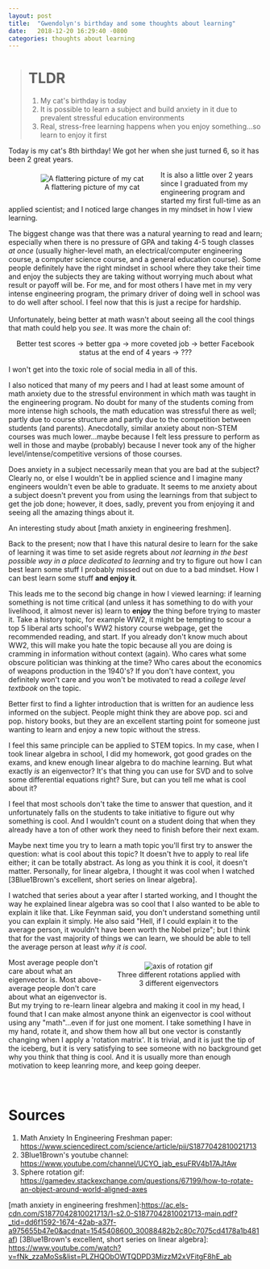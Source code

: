 ```yaml
---
layout: post
title:  "Gwendolyn's birthday and some thoughts about learning"
date:   2018-12-20 16:29:40 -0800
categories: thoughts about learning
---
```


># __TLDR__
>1. My cat's birthday is today
>2. It is possible to learn a subject and build anxiety in it due to prevalent stressful education environments
>3. Real, stress-free learning happens when you enjoy something...so learn to enjoy it first


Today is my cat's 8th birthday! We got her when she just turned 6, so it has been 2 great years.

<figure style="float: left;margin-right: 10px;margin-top: 7px; width: 50%; height: auto; text-align:center;">
  <img src="{{site.baseurl}}/images/gwendolyn.jpg" alt="A flattering picture of my cat"/>
  <figcaption>A flattering picture of my cat</figcaption>
</figure>

It is also a little over 2 years since I graduated from my engineering program and started my first full-time as an applied scientist; and I noticed large changes in my mindset in how I view learning.

The biggest change was that there was a natural yearning to read and learn; especially when there is no pressure of GPA and taking 4-5 tough classes _at once_ (usually higher-level math, an electrical/computer engineering course, a computer science course, and a general education course). Some people definitely have the right mindset in school where they take their time and enjoy the subjects they are taking without worrying much about what result or payoff will be. For me, and for most others I have met in my very intense engineering program, the primary driver of doing well in school was to do well after school. I feel now that this is just a recipe for hardship.
<br><br>
Unfortunately, being better at math wasn't about seeing all the cool things that math could help you _see_. It was more the chain of:

<center>Better test scores -> better gpa -> more coveted job -> better Facebook status at the end of 4 years -> ???</center>
<br>
I won't get into the toxic role of social media in all of this.

I also noticed that many of my peers and I had at least some amount of math anxiety due to the stressful environment in which math was taught in the engineering program. No doubt for many of the students coming from more intense high schools, the math education was stressful there as well; partly due to course structure and partly due to the competition between students (and parents). Anecdotally, similar anxiety about non-STEM courses was much lower...maybe because I felt less pressure to perform as well in those and maybe (probably) because I never took any of the higher level/intense/competitive versions of those courses.

Does anxiety in a subject necessarily mean that you are bad at the subject? Clearly no, or else I wouldn't be in applied science and I imagine many engineers wouldn't even be able to graduate. It seems to me anxiety about a subject doesn't prevent you from using the learnings from that subject to get the job done; however, it does, sadly, prevent you from enjoying it and seeing all the amazing things about it.

An interesting study about [math anxiety in engineering freshmen].

Back to the present; now that I have this natural desire to learn for the sake of learning it was time to set aside regrets about _not learning in the best possible way in a place dedicated to learning_ and try to figure out how I can best learn some stuff I probably missed out on due to a bad mindset. How I can best learn some stuff __and enjoy it__.


This leads me to the second big change in how I viewed learning: if learning something is not time critical (and unless 
it has something to do with your livelihood, it almost never is) learn to __enjoy__ the thing before trying to master 
it. Take a history topic, for example WW2, it might be tempting to scour a top 5 liberal arts school's WW2 history 
course webpage, get the recommended reading, and start. If you already don't know much about WW2, this will make you 
hate the topic because all you are doing is cramming in information without context (again). Who cares what some obscure 
politician was thinking at the time? Who cares about the economics of weapons production in the 1940's? If you don't 
have context, you definitely won't care and you won't be motivated to read a _college level textbook_ on the topic.

Better first to find a lighter introduction that is written for an audience less informed on the subject. People might think they are above pop. sci and pop. history books, but they are an excellent starting point for someone just wanting to learn and enjoy a new topic without the stress. 

I feel this same principle can be applied to STEM topics. In my case, when I took linear algebra in school, I did my homework, got good grades on the exams, and knew enough linear algebra to do machine learning. But what exactly _is_ an eigenvector? It's that thing you can use for SVD and to solve some differential equations right? Sure, but can you tell me what is cool about it? 

I feel that most schools don't take the time to answer that question, and it unfortunately falls on the students to take initiative to figure out why something is cool. And I wouldn't count on a student doing that when they already have a ton of other work they need to finish before their next exam.

Maybe next time you try to learn a math topic you'll first try to answer the question: what is cool about this topic? It doesn't hve to apply to real life either; it can be totally abstract. As long as you think it is cool, it doesn't matter. Personally, for linear algebra, I thought it was cool when I watched [3Blue1Brown's excellent, short series on linear algebra].

I watched that series about a year after I started working, and I thought the way he explained linear algebra was so cool that I also wanted to be able to explain it like that. Like Feynman said, you don't understand something until you can explain it simply. He also said "Hell, if I could explain it to the average person, it wouldn't have been worth the Nobel prize"; but I think that for the vast majority of things we can learn, we should be able to tell the average person at least _why it is cool_.

<figure style="float: right;margin-left: 10px;margin-top: 7px; width: 50%; height: auto; text-align:center;">
  <img src="https://i.stack.imgur.com/PskMY.gif" alt="axis of rotation gif"/>
  <figcaption>Three different rotations applied with 3 different eigenvectors</figcaption>
</figure>

Most average people don't care about what an eigenvector is. Most above-average people don't care about what an eigenvector is. But my trying to re-learn linear algebra and making it cool in my head, I found that I can make almost anyone think an eigenvector is cool without using any "math"...even if for just one moment. I take something I have in my hand, rotate it, and show them how all but one vector is constantly changing when I apply a 'rotation matrix'. It is trivial, and it is just the tip of the iceberg, but it is very satisfying to see someone with no background get why you think that thing is cool. And it is usually more than enough motivation to keep leanring more, and keep going deeper.
<br><br><br>
# __Sources__
1. Math Anxiety In Engineering Freshman paper:<br>https://www.sciencedirect.com/science/article/pii/S1877042810021713
2. 3Blue1Brown's youtube channel:<br>https://www.youtube.com/channel/UCYO_jab_esuFRV4b17AJtAw
3. Sphere rotation gif:<br>https://gamedev.stackexchange.com/questions/67199/how-to-rotate-an-object-around-world-aligned-axes 

[math anxiety in engineering freshmen]:https://ac.els-cdn.com/S1877042810021713/1-s2.0-S1877042810021713-main.pdf?_tid=dd6f1592-1674-42ab-a37f-a975655b47e0&acdnat=1545408600_30088482b2c80c7075cd4178a1b481af)
[3Blue1Brown's excellent, short series on linear algebra]: https://www.youtube.com/watch?v=fNk_zzaMoSs&list=PLZHQObOWTQDPD3MizzM2xVFitgF8hE_ab

